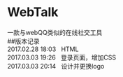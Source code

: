# WebTalk
一款与webQQ类似的在线社交工具<br>
##版本记录<br>
2017.02.28 18:03   HTML<br>
2017.03.03 19:26   登录页面，增加CSS<br>
2017.03.03 20:14   设计并更换logo<br>
